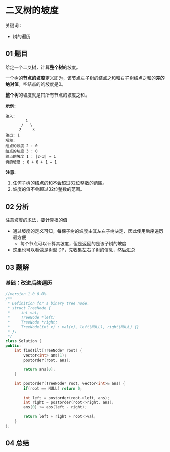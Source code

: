 # 二叉树的坡度

关键词：

- 树的遍历

## 01 题目

给定一个二叉树，计算**整个树**的坡度。

一个树的**节点的坡度**定义即为，该节点左子树的结点之和和右子树结点之和的**差的绝对值**。空结点的的坡度是0。

**整个树**的坡度就是其所有节点的坡度之和。

**示例:**

```
输入: 
         1
       /   \
      2     3
输出: 1
解释: 
结点的坡度 2 : 0
结点的坡度 3 : 0
结点的坡度 1 : |2-3| = 1
树的坡度 : 0 + 0 + 1 = 1
```

**注意:**

1. 任何子树的结点的和不会超过32位整数的范围。
2. 坡度的值不会超过32位整数的范围。

## 02 分析

注意坡度的求法，要计算根的值

- 通过坡度的定义可知，每棵子树的坡度由其左右子树决定，因此使用后序遍历最方便
  - 每个节点可以计算其坡度，但是返回的是该子树的坡度
- 这里也可以看做是树型 DP，先收集左右子树的信息，然后汇总

## 03 题解

### 基础：改进后续遍历

```c++
//version 1.0 0.0%
/**
 * Definition for a binary tree node.
 * struct TreeNode {
 *     int val;
 *     TreeNode *left;
 *     TreeNode *right;
 *     TreeNode(int x) : val(x), left(NULL), right(NULL) {}
 * };
 */
class Solution {
public:
    int findTilt(TreeNode* root) {
        vector<int> ans(1);
        postorder(root, ans);
        
        return ans[0];
    }
    
    int postorder(TreeNode* root, vector<int>& ans) {
        if(root == NULL) return 0;
        
        int left = postorder(root->left, ans);
        int right = postorder(root->right, ans);
        ans[0] += abs(left - right);
        
        return left + right + root->val;
    }
};
```

## 04 总结

